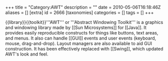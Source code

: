 +++
title = "Category:AWT"
description = ""
date = 2010-05-06T16:18:46Z
aliases = []
[extra]
id = 2666
[taxonomies]
categories = []
tags = []
+++

{{library}}{{toolkit}}'''AWT''' or '''Abstract Windowing Toolkit''' is a graphics and windowing library made by [[Sun Microsystems]] for [[Java]]. It provides easily reproducible constructs for things like buttons, text areas, and menus. It also can handle [[GUI]] events and user events (keyboard, mouse, drag-and-drop). Layout managers are also available to aid GUI construction. It has been effectively replaced with [[Swing]], which updated AWT's look and feel.
